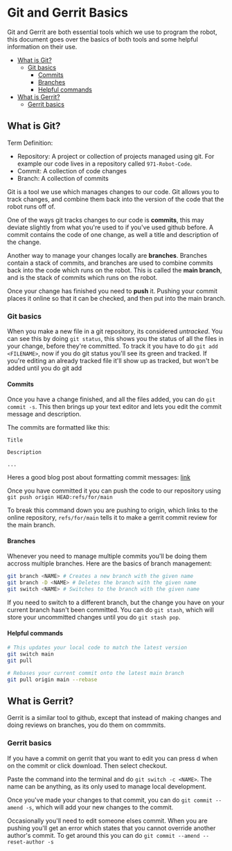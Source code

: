 # Git and Gerrit Basics

Git and Gerrit are both essential tools which we use to program the robot, this document goes over the basics of both tools and some helpful information on their use.

* [What is Git?](#what-is-git)
    * [Git basics](#git-basics)
        * [Commits](#commits)
        * [Branches](#branches)
        * [Helpful commands](#helpful-commands)
* [What is Gerrit?](#what-is-gerrit)
    * [Gerrit basics](#gerrit-basics)

## What is Git?

Term Definition:
- Repository: A project or collection of projects managed using git.
For example our code lives in a repository called `971-Robot-Code`.
- Commit: A collection of code changes
- Branch: A collection of commits

Git is a tool we use which manages changes to our code. Git allows you to track changes, and combine them back into the version of the code that the robot runs off of.

One of the ways git tracks changes to our code is **commits**, this may deviate slightly from what you're used to if you've used github before.
A commit contains the code of one change, as well a title and description of the change.

Another way to manage your changes locally are **branches**.
Branches contain a stack of commits, and branches are used to combine commits back into the code which runs on the robot.
This is called the **main branch**, and is the stack of commits which runs on the robot.

Once your change has finished you need to **push** it.
Pushing your commit places it online so that it can be checked, and then put into the main branch.

### Git basics

When you make a new file in a git repository, its considered *untracked*.
You can see this by doing `git status`, this shows you the status of all the files in your change, before they're committed.
To track it you have to do `git add <FILENAME>`, now if you do git status you'll see its green and tracked.
If you're editing an already tracked file it'll show up as tracked, but won't be added until you do git add

#### Commits

Once you have a change finished, and all the files added, you can do `git commit -s`.
This then brings up your text editor and lets you edit the commit message and description.

The commits are formatted like this:

```
Title

Description

...
```

Heres a good blog post about formatting commit messages: [link](https://cbea.ms/git-commit/)

Once you have committed it you can push the code to our repository using `git push origin HEAD:refs/for/main`

To break this command down you are pushing to origin, which links to the online repository, `refs/for/main` tells it to make a gerrit commit review for the main branch.


#### Branches

Whenever you need to manage multiple commits you'll be doing them accross multiple branches.
Here are the basics of branch management:

```bash
git branch <NAME> # Creates a new branch with the given name
git branch -D <NAME> # Deletes the branch with the given name
git switch <NAME> # Switches to the branch with the given name
```

If you need to switch to a different branch, but the change you have on your current branch hasn't been committed.
You can do `git stash`, which will store your uncommitted changes until you do `git stash pop`.

#### Helpful commands

```bash
# This updates your local code to match the latest version
git switch main
git pull

# Rebases your current commit onto the latest main branch
git pull origin main --rebase
```

## What is Gerrit?

Gerrit is a similar tool to github, except that instead of making changes and doing reviews on branches, you do them on commmits.

### Gerrit basics

If you have a commit on gerrit that you want to edit you can press d when on the commit or click download. Then select checkout.

Paste the command into the terminal and do `git switch -c <NAME>`. The name can be anything, as its only used to manage local development.

Once you've made your changes to that commit, you can do `git commit --amend -s`, which will add your new changes to the commit.

Occasionally you'll need to edit someone elses commit.
When you are pushing you'll get an error which states that you cannot override another author's commit.
To get around this you can do `git commit --amend --reset-author -s`
